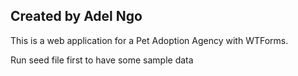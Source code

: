 ##  Created by Adel Ngo

This is a web application for a Pet Adoption Agency with WTForms. 

Run seed file first to have some sample data